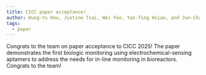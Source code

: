 ```yaml
---
title: CICC paper acceptance!
author: Hung-Yu Hou, Justine Tsai, Wei Foo, Yan-Ting Hsiao, and Jun-Chau Chien
tags:
  - paper
---
```


Congrats to the team on paper acceptance to CICC 2025! The paper demonstrates the first biologic monitoring using electrochemical-sensing aptamers to address the needs for in-line monitoring in bioreactors. Congrats to the team!
